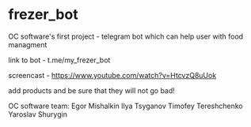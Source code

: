 # frezer_bot
OC software's first project - telegram bot which can help user with food managment

link to bot - t.me/my_frezer_bot

screencast - https://www.youtube.com/watch?v=HtcvzQ8uUok

add products and be sure that they will not go bad!


OC software team:
  Egor Mishalkin 
  Ilya Tsyganov
  Timofey Tereshchenko
  Yaroslav Shurygin
